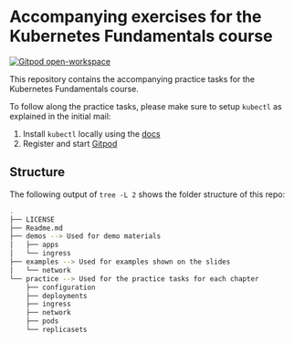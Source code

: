 # Accompanying exercises for the Kubernetes Fundamentals course

[![Gitpod open-workspace](https://img.shields.io/badge/Gitpod-ready--to--code-908a85?logo=gitpod)](https://gitpod.io/#https://github.com/MMerzinger/kubernetes-fundamentals)

This repository contains the accompanying practice tasks for the Kubernetes Fundamentals course. 

To follow along the practice tasks, please make sure to setup `kubectl` as explained in the initial mail:
1. Install `kubectl` locally using the [docs](https://kubernetes.io/docs/tasks/tools/)
2. Register and start [Gitpod](https://gitpod.io/#https://github.com/MMerzinger/kubernetes-fundamentals)

## Structure

The following output of `tree -L 2` shows the folder structure of this repo:

```bash
.
├── LICENSE
├── Readme.md
├── demos --> Used for demo materials
│   ├── apps
│   └── ingress
├── examples --> Used for examples shown on the slides
│   └── network
└── practice --> Used for the practice tasks for each chapter
    ├── configuration
    ├── deployments
    ├── ingress
    ├── network
    ├── pods
    └── replicasets
```

